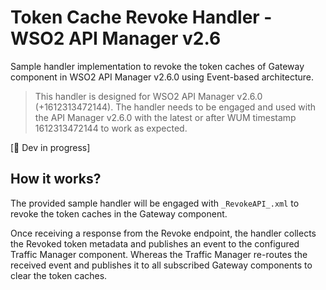 # Token Cache Revoke Handler - WSO2 API Manager v2.6

Sample handler implementation to revoke the token caches of Gateway component in WSO2 API Manager v2.6.0 using Event-based architecture.

> This handler is designed for WSO2 API Manager v2.6.0 (+1612313472144). The handler needs to be engaged and used with the API Manager v2.6.0 with the latest or after WUM timestamp 1612313472144 to work as expected.

[:construction: Dev in progress]

## How it works?

The provided sample handler will be engaged with `_RevokeAPI_.xml` to revoke the token caches in the Gateway component.

Once receiving a response from the Revoke endpoint, the handler collects the Revoked token metadata and publishes an event to the configured Traffic Manager component. Whereas the Traffic Manager re-routes the received event and publishes it to all subscribed Gateway components to clear the token caches.
